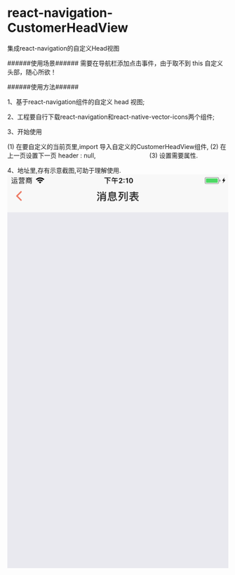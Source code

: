 # react-navigation-CustomerHeadView

集成react-navigation的自定义Head视图

######使用场景###### 
需要在导航栏添加点击事件，由于取不到 this 自定义头部，随心所欲！

######使用方法###### 

1、基于react-navigation组件的自定义 head 视图; 

2、工程要自行下载react-navigation和react-native-vector-icons两个组件;

3、开始使用

(1) 在要自定义的当前页里,import 导入自定义的CustomerHeadView组件, 
(2) 在上一页设置下一页 header : null,                                
(3) 设置需要属性.


4、地址里,存有示意截图,可助于理解使用.                                
![Image text](https://github.com/183959633/react-navigation-CustomerHeadView/raw/master/下一页.png)
